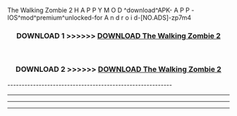  The Walking Zombie 2  H A P P Y M O D ^download^APK- A P P -IOS^mod^premium^unlocked-for A n d r o i d-[NO.ADS]-zp7m4



<div align="center">

<h3>DOWNLOAD 1 >>>>>> <a href="https://en-mod.web.app/?en= The Walking Zombie 2 ">DOWNLOAD The Walking Zombie 2  </a></h3><br>

<h3>DOWNLOAD 2 >>>>>> <a href="https://en-mod.web.app/?en= The Walking Zombie 2 ">DOWNLOAD The Walking Zombie 2  </a></h3>

</div>
----------------------------------------------------------

----------------------------------------------------------

----------------------------------------------------------

----------------------------------------------------------



